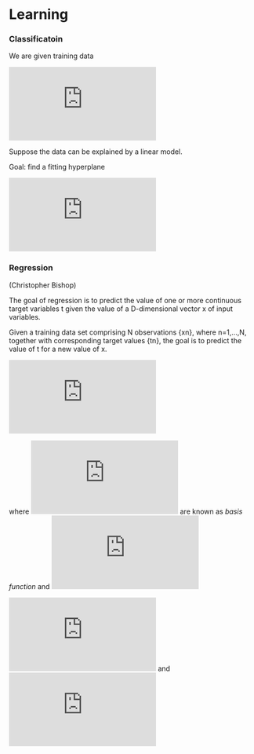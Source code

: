 Learning
========

### Classificatoin

We are given training data

![\{(\mathbf{x}_i,y_i)\}_1^l,\ \mathbf{x}_i,y_i\in{\mathbb{R}^n}](http://latex.codecogs.com/gif.latex?%5C%7B%28%5Cmathbf%7Bx%7D_i%2Cy_i%29%5C%7D_1%5El%2C%5C%20%5Cmathbf%7Bx%7D_i%2Cy_i%5Cin%7B%5Cmathbb%7BR%7D%5En%7D)

Suppose the data can be explained by a linear model.

Goal: find a fitting hyperplane

![\langle{}\mathbf{w},\mathbf{x}\rangle{}+b=0](http://latex.codecogs.com/gif.latex?%5Clangle%7B%7D%5Cmathbf%7Bw%7D%2C%5Cmathbf%7Bx%7D%5Crangle%7B%7D&plus;b%3D0)

### Regression

(Christopher Bishop)

The goal of regression is to predict the value of one or more continuous target variables t given the value of a D-dimensional vector x of input variables.

Given a training data set comprising N observations {xn}, where n=1,...,N, together with corresponding target values {tn}, the goal is to predict the value of t for a new value of x.

![\begin{align*}y(\mathbf{x},\mathbf{w})&=w_0+\sum_{j=1}^{M-1}w_j\phi_j(\mathbf{x})\\&=\sum_{j=0}^{M-1}w_j\phi_j(\mathbf{x})\\&=\mathbf{w}^\mathrm{T}\boldsymbol{\phi}(\mathbf{x})\end{align*}
](http://latex.codecogs.com/gif.latex?%5Cbegin%7Balign*%7Dy%28%5Cmathbf%7Bx%7D%2C%5Cmathbf%7Bw%7D%29%26%3Dw_0&plus;%5Csum_%7Bj%3D1%7D%5E%7BM-1%7Dw_j%5Cphi_j%28%5Cmathbf%7Bx%7D%29%5C%5C%26%3D%5Csum_%7Bj%3D0%7D%5E%7BM-1%7Dw_j%5Cphi_j%28%5Cmathbf%7Bx%7D%29%5C%5C%26%3D%5Cmathbf%7Bw%7D%5E%5Cmathrm%7BT%7D%5Cboldsymbol%7B%5Cphi%7D%28%5Cmathbf%7Bx%7D%29%5Cend%7Balign*%7D)

where ![\phi_j(\mathbf{x})](http://latex.codecogs.com/gif.latex?%5Cphi_j%28%5Cmathbf%7Bx%7D%29) are known as *basis function* and ![\phi_0(\mathbf{x})=1](http://latex.codecogs.com/gif.latex?%5Cphi_0%28%5Cmathbf%7Bx%7D%29%3D1)

![\mathbf{w}=(w_0,\cdots,w_{M-1})^\mathrm{T}](http://latex.codecogs.com/gif.latex?%5Cmathbf%7Bw%7D%3D%28w_0%2C%5Ccdots%2Cw_%7BM-1%7D%29%5E%5Cmathrm%7BT%7D) and ![\boldsymbol{\phi}=(\phi_0,\cdots,\phi_{M-1})^\mathrm{T}](http://latex.codecogs.com/gif.latex?%5Cboldsymbol%7B%5Cphi%7D%3D%28%5Cphi_0%2C%5Ccdots%2C%5Cphi_%7BM-1%7D%29%5E%5Cmathrm%7BT%7D)
